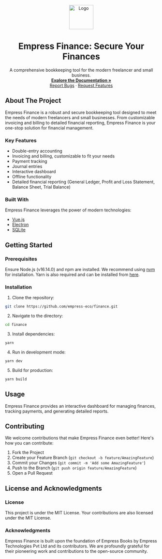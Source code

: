 <div align="center">
    <img src="https://grow.empress.eco/uploads/default/original/2X/1/1f1e1044d3864269d2a613577edb9763890422ab.png" alt="Logo" width="80" height="80">
    <h1>Empress Finance: Secure Your Finances</h1>
    <p>
    A comprehensive bookkeeping tool for the modern freelancer and small business.
    <br />
    <a href="https://empress.eco/product/finance/"><strong>Explore the Documentation »</strong></a>
    <br />
    <a href="https://github.com/empress-eco/finance/issues">Report Bugs</a>
    ·
    <a href="https://github.com/empress-eco/finance/issues">Request Features</a>
    </p>
</div>

## About The Project

Empress Finance is a robust and secure bookkeeping tool designed to meet the needs of modern freelancers and small businesses. From customizable invoicing and billing to detailed financial reporting, Empress Finance is your one-stop solution for financial management.

### Key Features

- Double-entry accounting
- Invoicing and billing, customizable to fit your needs
- Payment tracking
- Journal entries
- Interactive dashboard
- Offline functionality
- Detailed financial reporting (General Ledger, Profit and Loss Statement, Balance Sheet, Trial Balance)

### Built With

Empress Finance leverages the power of modern technologies:

- [Vue.js](https://vuejs.org/)
- [Electron](https://www.electronjs.org/)
- [SQLite](https://www.sqlite.org/index.html)

## Getting Started

### Prerequisites

Ensure Node.js (v16.14.0) and npm are installed. We recommend using [nvm](https://github.com/nvm-sh/nvm#installing-and-updating) for installation. Yarn is also required and can be installed from [here](https://classic.yarnpkg.com/lang/en/docs/install/#mac-stable).

### Installation

1. Clone the repository:
```sh
git clone https://github.com/empress-eco/finance.git
```
2. Navigate to the directory:
```sh
cd finance
```
3. Install dependencies:
```sh
yarn
```
4. Run in development mode:
```sh
yarn dev
```
5. Build for production:
```sh
yarn build
```

## Usage

Empress Finance provides an interactive dashboard for managing finances, tracking payments, and generating detailed reports. 

## Contributing

We welcome contributions that make Empress Finance even better! Here's how you can contribute:

1. Fork the Project
2. Create your Feature Branch (`git checkout -b feature/AmazingFeature`)
3. Commit your Changes (`git commit -m 'Add some AmazingFeature'`)
4. Push to the Branch (`git push origin feature/AmazingFeature`)
5. Open a Pull Request

## License and Acknowledgments

### License

This project is under the MIT License. Your contributions are also licensed under the MIT License.

### Acknowledgments

Empress Finance is built upon the foundation of Empress Books by Empress Technologies Pvt Ltd and its contributors. We are profoundly grateful for their pioneering work and contributions to the open-source community.